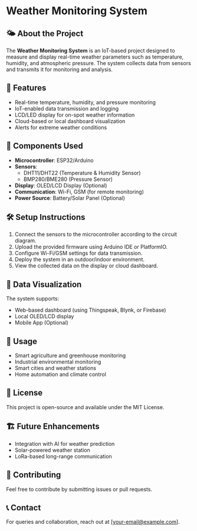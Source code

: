 # Weather Monitoring System

## 🌤️ About the Project
The **Weather Monitoring System** is an IoT-based project designed to measure and display real-time weather parameters such as temperature, humidity, and atmospheric pressure. The system collects data from sensors and transmits it for monitoring and analysis.

## 🚀 Features
- Real-time temperature, humidity, and pressure monitoring
- IoT-enabled data transmission and logging
- LCD/LED display for on-spot weather information
- Cloud-based or local dashboard visualization
- Alerts for extreme weather conditions

## 🔧 Components Used
- **Microcontroller**: ESP32/Arduino
- **Sensors**:
  - DHT11/DHT22 (Temperature & Humidity Sensor)
  - BMP280/BME280 (Pressure Sensor)
- **Display**: OLED/LCD Display (Optional)
- **Communication**: Wi-Fi, GSM (for remote monitoring)
- **Power Source**: Battery/Solar Panel (Optional)

## 🛠️ Setup Instructions
1. Connect the sensors to the microcontroller according to the circuit diagram.
2. Upload the provided firmware using Arduino IDE or PlatformIO.
3. Configure Wi-Fi/GSM settings for data transmission.
4. Deploy the system in an outdoor/indoor environment.
5. View the collected data on the display or cloud dashboard.

## 📡 Data Visualization
The system supports:
- Web-based dashboard (using Thingspeak, Blynk, or Firebase)
- Local OLED/LCD display
- Mobile App (Optional)

## 📌 Usage
- Smart agriculture and greenhouse monitoring
- Industrial environmental monitoring
- Smart cities and weather stations
- Home automation and climate control

## 📜 License
This project is open-source and available under the MIT License.

## 🏗️ Future Enhancements
- Integration with AI for weather prediction
- Solar-powered weather station
- LoRa-based long-range communication

## 🤝 Contributing
Feel free to contribute by submitting issues or pull requests.

## 📞 Contact
For queries and collaboration, reach out at [your-email@example.com].

